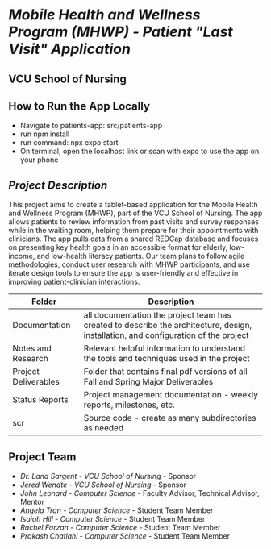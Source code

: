 # *Mobile Health and Wellness Program (MHWP) - Patient "Last Visit" Application*
## VCU School of Nursing

## How to Run the App Locally
- Navigate to patients-app: src/patients-app
- run npm install
- run command: npx expo start
- On terminal, open the localhost link or scan with expo to use the app on your phone

## *Project Description*
This project aims to create a tablet-based application for the Mobile Health and Wellness Program (MHWP), part of the VCU School of Nursing. The app allows patients to review information from past visits and survey responses while in the waiting room, helping them prepare for their appointments with clinicians. The app pulls data from a shared REDCap database and focuses on presenting key health goals in an accessible format for elderly, low-income, and low-health literacy patients. Our team plans to follow agile methodologies, conduct user research with MHWP participants, and use iterate design tools to ensure the app is user-friendly and effective in improving patient-clinician interactions.

| Folder | Description |
|---|---|
| Documentation |  all documentation the project team has created to describe the architecture, design, installation, and configuration of the project |
| Notes and Research | Relevant helpful information to understand the tools and techniques used in the project |
| Project Deliverables | Folder that contains final pdf versions of all Fall and Spring Major Deliverables |
| Status Reports | Project management documentation - weekly reports, milestones, etc. |
| scr | Source code - create as many subdirectories as needed |

## Project Team
- *Dr. Lana Sargent*  - *VCU School of Nursing* - Sponsor
- *Jered Wendte*  - *VCU School of Nursing* - Sponsor
- *John Leonard* - *Computer Science* - Faculty Advisor, Technical Advisor, Mentor
- *Angela Tran* - *Computer Science* - Student Team Member
- *Isaiah Hill* - *Computer Science* - Student Team Member
- *Rachel Farzan* - *Computer Science* - Student Team Member
- *Prakash Chatlani* - *Computer Science* - Student Team Member
